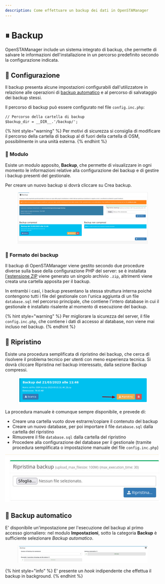 ```yaml
---
description: Come effettuare un backup dei dati in OpenSTAManager
---
```


# ⏸ Backup

OpenSTAManager include un sistema integrato di backup, che permette di salvare le informazioni dell'installazione in un percorso predefinito secondo la configurazione indicata.

## 📗 Configurazione

Il backup presenta alcune impostazioni configurabili dall'utilizzatore in relazione alle operazioni di [backup automatico](backup.md#backup-automatico) e al percorso di salvataggio dei backup stessi.

Il percorso di backup può essere configurato nel file `config.inc.php`:

```
// Percorso della cartella di backup
$backup_dir = __DIR__.'/backup/';
```

{% hint style="warning" %}
Per motivi di sicurezza si consiglia di modificare il percorso della cartella di backup al di fuori della cartella di OSM, possibilmente in una unità esterna.
{% endhint %}

### 📗 Modulo

Esiste un modulo apposito, **Backup**, che permette di visualizzare in ogni momento le informazioni relative alla configurazione dei backup e di gestire i backup presenti del gestionale.

Per creare un nuovo backup si dovrà cliccare su Crea backup.

<figure><img src="../../.gitbook/assets/immagine (226).png" alt=""><figcaption></figcaption></figure>

### 📗 Formato dei backup

Il backup di OpenSTAManager viene gestito secondo due procedure diverse sulla base della configurazione PHP del server: se è installata [l'estensione ZIP](https://www.php.net/manual/en/book.zip.php) viene generato un singolo archivio `.zip`, altrimenti viene creata una cartella apposita per il backup.

In entrambi i casi, i backup presentano la stessa struttura interna poiché contengono tutti i file del gestionale con l'unica aggiunta di un file `database.sql` nel percorso principale, che contiene l'intero database in cui il gestionale è installato risalente al momento di esecuzione del backup.

{% hint style="warning" %}
Per migliorare la sicurezza del server, il file `config.inc.php`, che contiene i dati di accesso al database, non viene mai incluso nel backup.
{% endhint %}

## 📘 Ripristino

Esiste una procedura semplificata di ripristino dei backup, che cerca di risolvere il problema tecnico per utenti con meno esperienza tecnica. Si dovrà cliccare Ripristina nel backup interessato, dalla sezione Backup compressi.

<figure><img src="../../.gitbook/assets/immagine (235).png" alt=""><figcaption></figcaption></figure>

La procedura manuale è comunque sempre disponibile, e prevede di:

* Creare una cartella vuoto dove estrarre/copiare il contenuto del backup
* Creare un nuovo database, per poi importare il file `database.sql` dalla cartella del ripristino
* Rimuovere il file `database.sql` dalla cartella del ripristino
* Procedere alla configurazione del database per il gestionale (tramite procedura semplificata o impostazione manuale del file `config.inc.php`)

![](<../../.gitbook/assets/immagine (74).png>)

## 📙 Backup automatico

E' disponibile un'impostazione per l'esecuzione del backup al primo accesso giornaliero: nel modulo **Impostazioni**, sotto la categoria **Backup** è sufficiente selezionare _Backup automatico_.

<figure><img src="../../.gitbook/assets/immagine (206).png" alt=""><figcaption></figcaption></figure>

{% hint style="info" %}
E' presente un _hook_ indipendente che effettua il backup in background.
{% endhint %}
